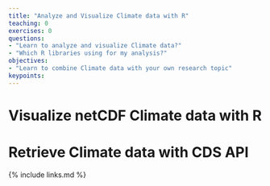 ```yaml
---
title: "Analyze and Visualize Climate data with R"
teaching: 0
exercises: 0
questions:
- "Learn to analyze and visualize Climate data?"
- "Which R libraries using for my analysis?"
objectives:
- "Learn to combine Climate data with your own research topic"
keypoints:
---
```


# Visualize netCDF Climate data with R

# Retrieve Climate data with CDS API

{% include links.md %}

